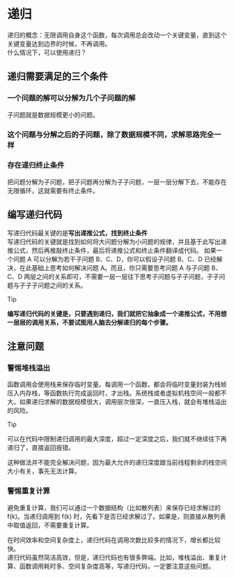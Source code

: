 # 递归
递归的概念：无限调用自身这个函数，每次调用总会改动一个关键变量，直到这个关键变量达到边界的时候，不再调用。   
什么情况下，可以使用递归？
## 递归需要满足的三个条件
### 一个问题的解可以分解为几个子问题的解
子问题就是数据规模更小的问题。
### 这个问题与分解之后的子问题，除了数据规模不同，求解思路完全一样
### 存在递归终止条件
把问题分解为子问题，把子问题再分解为子子问题，一层一层分解下去，不能存在无限循环，这就需要有终止条件。
## 编写递归代码
写递归代码最关键的是**写出递推公式，找到终止条件**   
写递归代码的关键就是找到如何将大问题分解为小问题的规律，并且基于此写出递推公式，然后再推敲终止条件，最后将递推公式和终止条件翻译成代码。
如果一个问题 A 可以分解为若干子问题 B、C、D，你可以假设子问题 B、C、D 已经解决，在此基础上思考如何解决问题 A。而且，你只需要思考问题 A 与子问题 B、C、D 两层之间的关系即可，不需要一层一层往下思考子问题与子子问题，子子问题与子子子问题之间的关系。    
> [!TIP]
> **编写递归代码的关键是，只要遇到递归，我们就把它抽象成一个递推公式，不用想一层层的调用关系，不要试图用人脑去分解递归的每个步骤。**

## 注意问题
### 警惕堆栈溢出
函数调用会使用栈来保存临时变量。每调用一个函数，都会将临时变量封装为栈帧压入内存栈，等函数执行完成返回时，才出栈。系统栈或者虚拟机栈空间一般都不大。如果递归求解的数据规模很大，调用层次很深，一直压入栈，就会有堆栈溢出的风险。   
> [!TIP]
> 可以在代码中限制递归调用的最大深度，超过一定深度之后，我们就不继续往下再递归了，直接返回报错。

这种做法并不能完全解决问题，因为最大允许的递归深度跟当前线程剩余的栈空间大小有关，事先无法计算。

### 警惕重复计算
避免重复计算，我们可以通过一个数据结构（比如散列表）来保存已经求解过的 f(k)。当递归调用到 f(k) 时，先看下是否已经求解过了。如果是，则直接从散列表中取值返回，不需要重复计算。
 
在时间效率和空间复杂度上，递归代码在调用次数比较多的情况下，增长都比较快。  
递归代码虽然简洁高效，但是，递归代码也有很多弊端。比如，堆栈溢出、重复计算、函数调用耗时多、空间复杂度高等，写递归代码，一定要注意这些问题。